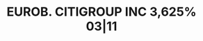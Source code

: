 ---
layout: asset
title: EUROB. CITIGROUP INC 3,625% 03|11                           
isin: XS0248814401
---